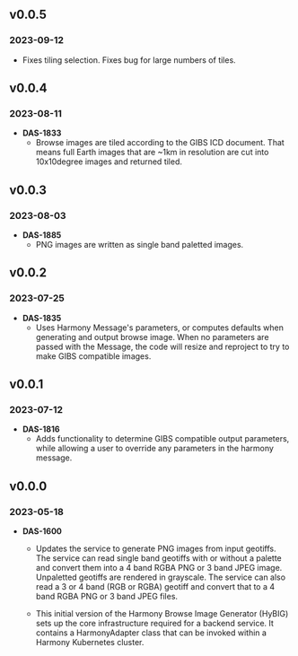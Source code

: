 ## v0.0.5
### 2023-09-12
 - Fixes tiling selection. Fixes bug for large numbers of tiles.

## v0.0.4
### 2023-08-11
- **DAS-1833**
    - Browse images are tiled according to the GIBS ICD document.  That means
      full Earth images that are ~1km in resolution are cut into 10x10degree
      images and returned tiled.

## v0.0.3
### 2023-08-03
- **DAS-1885**
    - PNG images are written as single band paletted images.

## v0.0.2
### 2023-07-25
- **DAS-1835**
    - Uses Harmony Message's parameters, or computes defaults when generating
      and output browse image. When no parameters are passed with the Message,
      the code will resize and reproject to try to make GIBS compatible images.

## v0.0.1
### 2023-07-12
- **DAS-1816**
    - Adds functionality to determine GIBS compatible output parameters, while
      allowing a user to override any parameters in the harmony message.


## v0.0.0
### 2023-05-18
- **DAS-1600**
    - Updates the service to generate PNG images from input geotiffs. The
      service can read single band geotiffs with or without a palette and
      convert them into a 4 band RGBA PNG or 3 band JPEG image. Unpaletted
      geotiffs are rendered in grayscale. The service can also read a 3 or 4
      band (RGB or RGBA) geotiff and convert that to a 4 band RGBA PNG or 3
      band JPEG files.

    - This initial version of the Harmony Browse Image Generator (HyBIG) sets
      up the core infrastructure required for a backend service. It contains a
      HarmonyAdapter class that can be invoked within a Harmony Kubernetes
      cluster.
